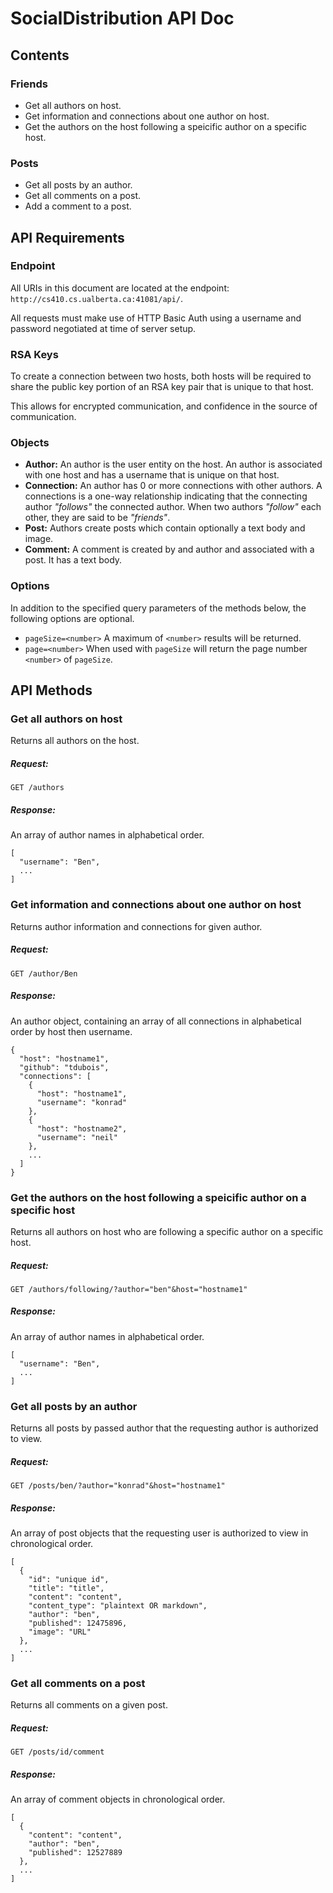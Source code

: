 # SocialDistribution API Doc

## Contents

### Friends

- Get all authors on host.
- Get information and connections about one author on host.
- Get the authors on the host following a speicific author on a specific host.

### Posts

 - Get all posts by an author.
 - Get all comments on a post.
 - Add a comment to a post.
 
## API Requirements

### Endpoint

All URIs in this document are located at the endpoint: `http://cs410.cs.ualberta.ca:41081/api/`. 

All requests must make use of HTTP Basic Auth using a username and password negotiated at time of server setup.

### RSA Keys

To create a connection between two hosts, both hosts will be required to share the public key portion of an RSA key pair that is unique to that host.

This allows for encrypted communication, and confidence in the source of communication.

### Objects

- **Author:** An author is the user entity on the host.  An author is associated with one host and has a username that is unique on that host.
- **Connection:** An author has 0 or more connections with other authors. A connections is a one-way relationship indicating that the connecting author *"follows"* the connected author. When two authors *"follow"* each other, they are said to be *"friends"*.
- **Post:** Authors create posts which contain optionally a text body and image.
- **Comment:** A comment is created by and author and associated with a post. It has a text body.

### Options

In addition to the specified query parameters of the methods below, the following options are optional.

- `pageSize=<number>` A maximum of `<number>` results will be returned.
- `page=<number>` When used with `pageSize` will return the page number `<number>` of `pageSize`.

## API Methods

### Get all authors on host

Returns all authors on the host.

##### Request:

    GET /authors
    
##### Response:

An array of author names in alphabetical order.


    [
      "username": "Ben",
      ...
    ]

### Get information and connections about one author on host

Returns author information and connections for given author.

##### Request:

    GET /author/Ben

##### Response:

An author object, containing an array of all connections in alphabetical order by host then username.

    {
      "host": "hostname1",
      "github": "tdubois",
      "connections": [
      	{ 
          "host": "hostname1",
          "username": "konrad"
        },
        {
          "host": "hostname2",
          "username": "neil"
        },
        ...
      ]
    }

### Get the authors on the host following a speicific author on a specific host

Returns all authors on host who are following a specific author on a specific host.

##### Request:

    GET /authors/following/?author="ben"&host="hostname1"
    
##### Response:

An array of author names in alphabetical order.

    [
      "username": "Ben",
      ...
    ]
    
### Get all posts by an author 

Returns all posts by passed author that the requesting author is authorized to view.

##### Request:

    GET /posts/ben/?author="konrad"&host="hostname1"
    
##### Response:

An array of post objects that the requesting user is authorized to view in chronological order.

    [
      {
        "id": "unique id",
        "title": "title",
        "content": "content",
        "content_type": "plaintext OR markdown",
        "author": "ben",
        "published": 12475896,
        "image": "URL"        
      },
      ...
    ]

### Get all comments on a post

Returns all comments on a given post.

##### Request:

    GET /posts/id/comment
    
##### Response:

An array of comment objects in chronological order.

    [
      {
        "content": "content",
        "author": "ben",
        "published": 12527889
      },
      ...
    ]